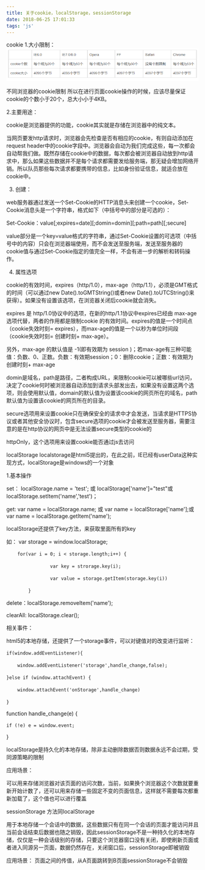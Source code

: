 ```yaml
---
title: 关于cookie，localStorage，sessionStorage
date: 2018-06-25 17:01:33
tags: 'js'
---
```

cookie
1.大小限制：
![image](/images/broswer_cookie_size.png)

不同浏览器的cookie限制
所以在进行页面cookie操作的时候，应该尽量保证cookie的个数小于20个，总大小小于4KB。

2.主要用途：

cookie是浏览器提供的功能，cookie其实就是存储在浏览器中的纯文本。

当网页要发http请求时，浏览器会先检查是否有相应的cookie，有则自动添加在request header中的cookie字段中。浏览器会自动为我们完成这些，每一次都会自动帮我们做。既然存储在cookie中的数据，每次都会被浏览器自动放到http请求中，那么如果这些数据并不是每个请求都需要发给服务端，那无疑会增加网络开销。所以队员那些每次请求都要携带的信息，比如身份验证信息，就适合放在cookie中。

3. 创建：

web服务器通过发送一个Set-Cookie的HTTP消息头来创建一个cookie，Set-Cookie消息头是一个字符串，格式如下（中括号中的部分是可选的）：

Set-Cookie：value[;expires=date][;domin=domin][;path=path][;secure]

value部分是一个key=value格式的字符串，通过Set-Cookie设置的可选项（中括号中的内容）只会在浏览器端使用，而不会发送至服务端，发送至服务器的cookie值与通过Set-Cookie指定的值完全一样，不会有进一步的解析和转码操作。

4. 属性选项

cookie的有效时间，expires（http/1.0），max-age（http/1.1），必须是GMT格式的时间（可以通过new Date().toGMTString()或者new Date().toUTCString()来获得）。如果没有设置该选项，在浏览器关闭后cookie就会消失。

expires 是 http/1.0协议中的选项，在新的http/1.1协议中expires已经由 max-age 选项代替，两者的作用都是限制cookie 的有效时间。expires的值是一个时间点（cookie失效时刻= expires），而max-age的值是一个以秒为单位时间段（cookie失效时刻= 创建时刻+ max-age）。

另外，max-age 的默认值是 -1(即有效期为 session )；若max-age有三种可能值：负数、0、正数。负数：有效期session；0：删除cookie；正数：有效期为创建时刻+ max-age

domin是域名，path是路径，二者构成URL，来限制cookie可以被哪些url访问，决定了cookie何时被浏览器自动添加到请求头部发出去，如果没有设置这两个选项，则会使用默认值，domain的默认值为设置该cookie的网页所在的域名，path默认值为设置该cookie的网页所在的目录。

secure选项用来设置cookie只在确保安全的请求中才会发送，当请求是HTTPS协议或者其他安全协议时，包含secure选项的cookie才会被发送至服务器，需要注意的是在http协议的网页中是无法设置secure类型的cookie的

httpOnly，这个选项用来设置cookie能否通过js去访问

localStorage
localstorage是html5提出的，在此之前，IE已经有userData这种实现方式，localStorage是windows的一个对象

1.基本操作

set： localStorage.name = 'test'; 或 localStorage['name']="test"或localStorage.setItem('name','test')；

get:  var name = localStorage.name; 或 var name = localStorage['name'];或 var name = localStorage.getItem('name');

localStorage还提供了key方法，来获取里面所有的key

如： var storage = window.localStorage;

        for(var i = 0; i < storage.length;i++) {

                    var key = strorage.key(i);

                    var value = storage.getItem(storage.key(i))

            }

delete：localStorage.removeItem('name');

clearAll: localStorage.clear();

相关事件：

html5的本地存储，还提供了一个storage事件，可以对键值对的改变进行监听：

    if(window.addEventListener){

        window.addEventListener('storage',handle_change,false);

    }else if (window.attachEvent) {

        window.attachEvent('onStorage',handle_change)

    }

function handle_change(e) {

    if (!e) e = window.event;

}



localStorage是持久化的本地存储，除非主动删除数据否则数据永远不会过期，受同源策略的限制

应用场景：

可以用来存储浏览器对该页面的访问次数，当前，如果换个浏览器这个次数就要重新开始计数了，还可以用来存储一些固定不变的页面信息，这样就不需要每次都重新加载了，这个值也可以进行覆盖

sessionStorage
方法同localStorage

用于本地存储一个会话中的数据，这些数据只有在同一个会话的页面才能访问并且当前会话结束后数据也随之销毁，因此sessionStorage不是一种持久化的本地存储，仅仅是一种会话级别的存储，只要这个浏览器窗口没有关闭，即使刷新页面或者进入同源另一页面，数据仍然存在，关闭窗口后，sessionStorage即被销毁

应用场景： 页面之间的传值，从A页面跳转到B页面sessionStorage不会销毁

